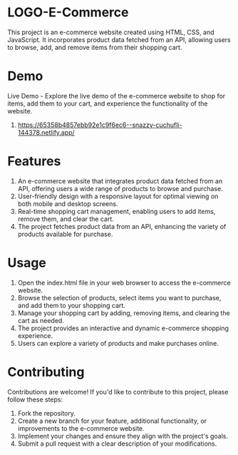 # LOGO-E-Commerce

This project is an e-commerce website created using HTML, CSS, and JavaScript. It incorporates product data fetched from an API, allowing users to browse, add, and remove items from their shopping cart.

# Demo

Live Demo - Explore the live demo of the e-commerce website to shop for items, add them to your cart, and experience the functionality of the website.
1) https://65358b4857ebb92e1c9f6ec6--snazzy-cuchufli-144378.netlify.app/

# Features

1) An e-commerce website that integrates product data fetched from an API, offering users a wide range of products to browse and purchase.
2) User-friendly design with a responsive layout for optimal viewing on both mobile and desktop screens.
3) Real-time shopping cart management, enabling users to add items, remove them, and clear the cart.
4) The project fetches product data from an API, enhancing the variety of products available for purchase.

# Usage

1) Open the index.html file in your web browser to access the e-commerce website.
2) Browse the selection of products, select items you want to purchase, and add them to your shopping cart.
3) Manage your shopping cart by adding, removing items, and clearing the cart as needed.
4) The project provides an interactive and dynamic e-commerce shopping experience.
5) Users can explore a variety of products and make purchases online.

# Contributing
Contributions are welcome! If you'd like to contribute to this project, please follow these steps:

1) Fork the repository.
2) Create a new branch for your feature, additional functionality, or improvements to the e-commerce website.
3) Implement your changes and ensure they align with the project's goals.
4) Submit a pull request with a clear description of your modifications.
